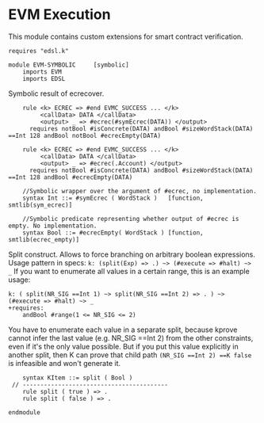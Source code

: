 EVM Execution
=============

This module contains custom extensions for smart contract verification.

```k
requires "edsl.k"

module EVM-SYMBOLIC     [symbolic]
    imports EVM
    imports EDSL
```

Symbolic result of ecrecover.

```k
    rule <k> ECREC => #end EVMC_SUCCESS ... </k>
         <callData> DATA </callData>
         <output> _ => #ecrec(#symEcrec(DATA)) </output>
      requires notBool #isConcrete(DATA) andBool #sizeWordStack(DATA) ==Int 128 andBool notBool #ecrecEmpty(DATA)
         
    rule <k> ECREC => #end EVMC_SUCCESS ... </k>
         <callData> DATA </callData>
         <output> _ => #ecrec(.Account) </output>
      requires notBool #isConcrete(DATA) andBool #sizeWordStack(DATA) ==Int 128 andBool #ecrecEmpty(DATA)

    //Symbolic wrapper over the argument of #ecrec, no implementation. 
    syntax Int ::= #symEcrec ( WordStack )   [function, smtlib(sym_ecrec)]
    
    //Symbolic predicate representing whether output of #ecrec is empty. No implementation.
    syntax Bool ::= #ecrecEmpty( WordStack ) [function, smtlib(ecrec_empty)]
```

Split construct. Allows to force branching on arbitrary boolean expressions.
Usage pattern in specs: `k: (split(Exp) => .) ~> (#execute => #halt) ~> _`
If you want to enumerate all values in a certain range, this is an example usage:
```
k: ( split(NR_SIG ==Int 1) ~> split(NR_SIG ==Int 2) => . ) ~> (#execute => #halt) ~> _
+requires:
    andBool #range(1 <= NR_SIG <= 2)
``` 
You have to enumerate each value in a separate split, because kprove cannot infer the last value (e.g. NR_SIG ==Int 2)
from the other constraints, even if it's the only value possible.
But if you put this value explicitly in another split, then K can prove that child path 
`(NR_SIG ==Int 2) ==K false` is infeasible and won't generate it.

```k
    syntax KItem ::= split ( Bool )
 // -----------------------------------------
    rule split ( true ) => .
    rule split ( false ) => .
```

```k
endmodule
```
